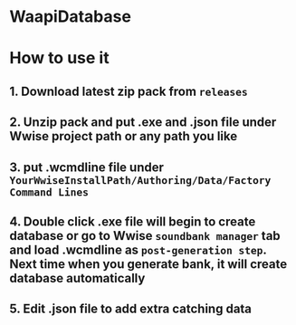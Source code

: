 # WaapiDatabase

# How to use it

## 1. Download latest zip pack from ```releases```

## 2. Unzip pack and put .exe and .json file under Wwise project path or any path you like

## 3. put .wcmdline file under ```YourWwiseInstallPath/Authoring/Data/Factory Command Lines```

## 4. Double click .exe file will begin to create database or go to Wwise ```soundbank manager``` tab and load .wcmdline as ```post-generation step```. Next time when you generate bank, it will create database automatically

## 5. Edit .json file to add extra catching data